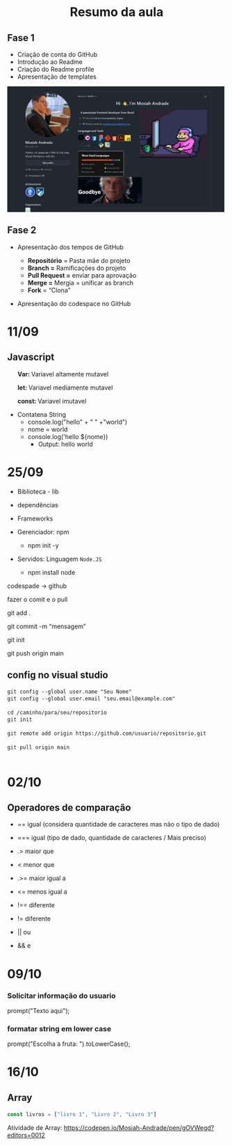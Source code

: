 
<h1 align="center" > Resumo da aula </h1>

## Fase 1
- Criação de conta do GitHub
- Introdução ao Readme
- Criação do Readme profile
- Apresentação de templates

<img src="image.png" width=500px align="center">





## Fase 2 
- Apresentação dos tempos de GitHub
    - **Repositório** = Pasta mãe do projeto
    - **Branch =** Ramificações do projeto
    - **Pull Request =** enviar para aprovação
    - **Merge =** Mergia = unificar as branch
    - **Fork** = “Clona”   

- Apresentação do codespace no GitHub

# 11/09

## Javascript
<ul><strong>Var: </strong> Variavel altamente mutavel</ul>
<ul><strong>let: </strong> Variavel mediamente mutavel</ul>
<ul><strong>const: </strong> Variavel imutavel</ul>

- Contatena String
    - console.log("hello" + " " +"world")
    - nome = world
    - console.log('hello ${nome})
        - Output: hello world


# 25/09 
 - Biblioteca - lib
- dependências
- Frameworks

- Gerenciador: npm
    - npm init -y
- Servidos: Linguagem `Node.JS`
    - npm install node

codespade → github

fazer o comit e o pull

git add .

git commit -m “mensagem”

git init

git push origin main

## config no visual studio
``` git
git config --global user.name "Seu Nome"
git config --global user.email "seu.email@example.com"

cd /caminho/para/seu/repositorio
git init

git remote add origin https://github.com/usuario/repositorio.git

git pull origin main


```

# 02/10

## Operadores de comparação

- == igual (considera quantidade de caracteres mas não o tipo de dado)

- === igual (tipo de dado, quantidade de caracteres / Mais preciso)

- .>  maior que

- <  menor que

- .>= maior igual a

- <= menos igual a

- !== diferente

- != diferente

- || ou

- && e

# 09/10
### Solicitar informação do usuario

prompt("Texto aqui");

### formatar string em lower case
prompt("Escolha a fruta: ").toLowerCase();

# 16/10
## Array

``` js
const livros = ["livro 1", "Livro 2", "Livro 3"]
```

Atividade de Array: https://codepen.io/Mosiah-Andrade/pen/gOVWegd?editors=0012
 